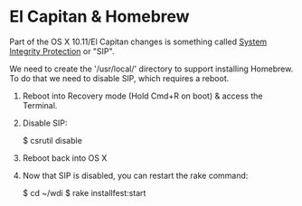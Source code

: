 # El Capitan & Homebrew

Part of the OS X 10.11/El Capitan changes is something called [System Integrity Protection](https://en.wikipedia.org/wiki/System_Integrity_Protection) or "SIP".

We need to create the '/usr/local/' directory to support installing Homebrew.  To do that we need to disable SIP, which requires a reboot.

1. Reboot into Recovery mode (Hold Cmd+R on boot) & access the Terminal.
2. Disable SIP:

    $ csrutil disable

3. Reboot back into OS X
4. Now that SIP is disabled, you can restart the rake command:

    $ cd ~/wdi
    $ rake installfest:start
